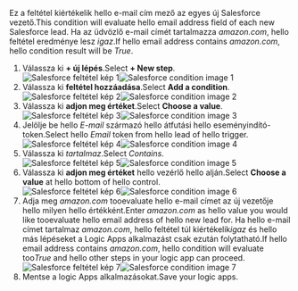 <span data-ttu-id="5c8ab-101">Ez a feltétel kiértékelik hello e-mail cím mező az egyes új Salesforce vezető.</span><span class="sxs-lookup"><span data-stu-id="5c8ab-101">This condition will evaluate hello email address field of each new Salesforce lead.</span></span> <span data-ttu-id="5c8ab-102">Ha az üdvözlő e-mail címét tartalmazza *amazon.com*, hello feltétel eredménye lesz *igaz*.</span><span class="sxs-lookup"><span data-stu-id="5c8ab-102">If hello email address contains *amazon.com*, hello condition result will be *True*.</span></span>

1. <span data-ttu-id="5c8ab-103">Válassza ki **+ új lépés**.</span><span class="sxs-lookup"><span data-stu-id="5c8ab-103">Select **+ New step**.</span></span>  
   <span data-ttu-id="5c8ab-104">![Salesforce feltétel kép 1](./media/connectors-create-api-salesforce/condition-1.png)</span><span class="sxs-lookup"><span data-stu-id="5c8ab-104">![Salesforce condition image 1](./media/connectors-create-api-salesforce/condition-1.png)</span></span>   
2. <span data-ttu-id="5c8ab-105">Válassza ki **feltétel hozzáadása**.</span><span class="sxs-lookup"><span data-stu-id="5c8ab-105">Select **Add a condition**.</span></span>    
   <span data-ttu-id="5c8ab-106">![Salesforce feltétel kép 2](./media/connectors-create-api-salesforce/condition-2.png)</span><span class="sxs-lookup"><span data-stu-id="5c8ab-106">![Salesforce condition image 2](./media/connectors-create-api-salesforce/condition-2.png)</span></span>  
3. <span data-ttu-id="5c8ab-107">Válassza ki **adjon meg értéket**.</span><span class="sxs-lookup"><span data-stu-id="5c8ab-107">Select **Choose a value**.</span></span>    
   <span data-ttu-id="5c8ab-108">![Salesforce feltétel kép 3](./media/connectors-create-api-salesforce/condition-3.png)</span><span class="sxs-lookup"><span data-stu-id="5c8ab-108">![Salesforce condition image 3](./media/connectors-create-api-salesforce/condition-3.png)</span></span>  
4. <span data-ttu-id="5c8ab-109">Jelölje be hello *E-mail* származó hello átfutási hello eseményindító-token.</span><span class="sxs-lookup"><span data-stu-id="5c8ab-109">Select hello *Email* token from hello lead of hello trigger.</span></span>    
   <span data-ttu-id="5c8ab-110">![Salesforce feltétel kép 4](./media/connectors-create-api-salesforce/condition-4.png)</span><span class="sxs-lookup"><span data-stu-id="5c8ab-110">![Salesforce condition image 4](./media/connectors-create-api-salesforce/condition-4.png)</span></span>  
5. <span data-ttu-id="5c8ab-111">Válassza ki *tartalmaz*.</span><span class="sxs-lookup"><span data-stu-id="5c8ab-111">Select *Contains*.</span></span>      
   <span data-ttu-id="5c8ab-112">![Salesforce feltétel kép 5](./media/connectors-create-api-salesforce/condition-5.png)</span><span class="sxs-lookup"><span data-stu-id="5c8ab-112">![Salesforce condition image 5](./media/connectors-create-api-salesforce/condition-5.png)</span></span>  
6. <span data-ttu-id="5c8ab-113">Válassza ki **adjon meg értéket** hello vezérlő hello alján.</span><span class="sxs-lookup"><span data-stu-id="5c8ab-113">Select **Choose a value** at hello bottom of hello control.</span></span>     
   <span data-ttu-id="5c8ab-114">![Salesforce feltétel kép 6](./media/connectors-create-api-salesforce/condition-6.png)</span><span class="sxs-lookup"><span data-stu-id="5c8ab-114">![Salesforce condition image 6](./media/connectors-create-api-salesforce/condition-6.png)</span></span>  
7. <span data-ttu-id="5c8ab-115">Adja meg *amazon.com* tooevaluate hello e-mail címet az új vezetője hello milyen hello értékként.</span><span class="sxs-lookup"><span data-stu-id="5c8ab-115">Enter *amazon.com* as hello value you would like tooevaluate hello email address of hello new lead for.</span></span> <span data-ttu-id="5c8ab-116">Ha hello e-mail címet tartalmaz *amazon.com*, hello feltétel túl kiértékelik*igaz* és hello más lépéseket a Logic Apps alkalmazást csak ezután folytatható.</span><span class="sxs-lookup"><span data-stu-id="5c8ab-116">If hello email address contains *amazon.com*, hello condition will evaluate too*True* and hello other steps in your logic app can proceed.</span></span>    
   <span data-ttu-id="5c8ab-117">![Salesforce feltétel kép 7](./media/connectors-create-api-salesforce/condition-7.png)</span><span class="sxs-lookup"><span data-stu-id="5c8ab-117">![Salesforce condition image 7](./media/connectors-create-api-salesforce/condition-7.png)</span></span>  
8. <span data-ttu-id="5c8ab-118">Mentse a logic Apps alkalmazásokat.</span><span class="sxs-lookup"><span data-stu-id="5c8ab-118">Save your logic apps.</span></span>  

